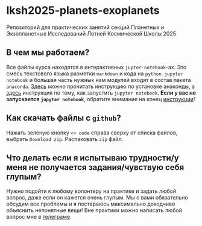 # lksh2025-planets-exoplanets
Репозиторий для практических занятий секций Планетных и Экзопланетных Исследований Летней Космической Школы 2025

## В чем мы работаем?
Все файлы курса находятся в интерактивных `jupter-notebook`-ах. Это смесь текстового языка разметки `markdown` и кода на `python`. `jupyter notebook` и большая часть нужных нам модулей входят в состав пакета `anaconda`. [Здесь](https://github.com/teimy/lksh2024-planets/blob/master/anaconda-installation-guide.md) можно прочитать инструкцию по установке анаконды, а [здесь](https://github.com/teimy/lksh2024-planets/blob/master/jupyter-how-to.md) инструкция по тому, как запустить `jupyter notebook`. **Если у вас не запускается `jupyter notebook`**, обратите внимание на конец [инструкции](https://github.com/teimy/lksh2024-planets/blob/master/anaconda-installation-guide.md)!

## Как скачать файлы с `github`?
Нажать зеленую кнопку `<> code` справа сверху от списка файлов, выбрать `Download zip`. Распаковать `zip` файл.

## Что делать если я испытываю трудности/у меня не получается задания/чувствую себя глупым?
Нужно подойти к любому волонтеру на практике и задать любой вопрос, даже если он кажется очень глупым. Мы с вами обязательно обсудим все проблемы и я постараюсь максимально доходчиво объяснить непонятные вещи! Вне практики можно написать любой вопрос мне в [телеграме](https://t.me/teimy42).
